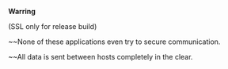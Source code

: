 **Warring**

(SSL only for release build)

~~None of these applications even try to secure communication.

~~All data is sent between hosts completely in the clear.
